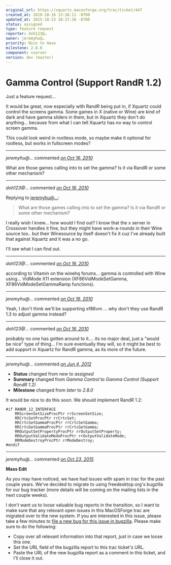 ```yaml
---
original_url: https://xquartz.macosforge.org/trac/ticket/447
created_at: 2010-10-16 13:36:11 -0700
updated_at: 2015-10-23 10:27:30 -0700
status: assigned
type: feature request
reporter: doh123@…
owner: jeremyhu@…
priority: Nice to Have
milestone: 2.8.0
component: xserver
version: dev (master)
---
```


Gamma Control (Support RandR 1.2)
=================================


Just a feature request...

It would be great, now especially with RandR being put in, if Xquartz could control the screens gamma. Some games in X (native or Wine) are kind of dark and have gamma sliders in them, but in Xquartz they don't do anything... because from what I can tell Xquartz has no way to control screen gamma.

This could look weird in rootless mode, so maybe make it optional for rootless, but works in fullscreen modes?



---

*jeremyhu@…* commented *[on Oct 16, 2010](https://xquartz.macosforge.org/trac/ticket/447#comment:1 "October 16, 2010 at 3:37 PM PDT")*

What are those games calling into to set the gamma? Is it via RandR or some other mechanism?



---

*doh123@…* commented *[on Oct 16, 2010](https://xquartz.macosforge.org/trac/ticket/447#comment:2 "October 16, 2010 at 7:01 PM PDT")*

Replying to [jeremyhu@…](https://xquartz.macosforge.org/trac/ticket/447#comment:1):

> What are those games calling into to set the gamma? Is it via RandR or some other mechanism?

I really wish I knew... how would I find out? I know that the x server in Crossover handles it fine, but they might have work-a-rounds in their Wine source too.. but their Winesource by itself doesn't fix it cuz I've already built that against Xquartz and it was a no go.

I'll see what I can find out.



---

*doh123@…* commented *[on Oct 16, 2010](https://xquartz.macosforge.org/trac/ticket/447#comment:3 "October 16, 2010 at 9:04 PM PDT")*

according to Vitamin on the winehq forums...
gamma is controlled with Wine using... VidMode X11 extension (XF86VidModeSetGamma, XF86VidModeSetGammaRamp functions).



---

*jeremyhu@…* commented *[on Oct 16, 2010](https://xquartz.macosforge.org/trac/ticket/447#comment:4 "October 16, 2010 at 10:05 PM PDT")*

Yeah, I don't think we'll be supporting xf86vm ... why don't they use RandR 1.3 to adjust gamma instead?



---

*doh123@…* commented *[on Oct 16, 2010](https://xquartz.macosforge.org/trac/ticket/447#comment:5 "October 16, 2010 at 10:16 PM PDT")*

probably no one has gotten around to it.... its no major deal, just a "would be nice" type of thing... I'm sure eventually they will, so it might be best to add support in Xquartz for RandR gamma, as its more of the future.



---

*jeremyhu@…* commented *[on Jun 4, 2012](https://xquartz.macosforge.org/trac/ticket/447#comment:6 "June 4, 2012 at 4:53 PM PDT")*

-   **Status** changed from *new* to *assigned*
-   **Summary** changed from *Gamma Control* to *Gamma Control (Support RandR 1.2)*
-   **Milestone** changed from *later* to *2.8.0*

It would be nice to do this soon. We should implement RandR 1.2:

    #if RANDR_12_INTERFACE
        RRScreenSetSizeProcPtr rrScreenSetSize;
        RRCrtcSetProcPtr rrCrtcSet;
        RRCrtcSetGammaProcPtr rrCrtcSetGamma;
        RRCrtcGetGammaProcPtr rrCrtcGetGamma;
        RROutputSetPropertyProcPtr rrOutputSetProperty;
        RROutputValidateModeProcPtr rrOutputValidateMode;
        RRModeDestroyProcPtr rrModeDestroy;
    #endif


---

*jeremyhu@…* commented *[on Oct 23, 2015](https://xquartz.macosforge.org/trac/ticket/447#comment:412 "October 23, 2015 at 10:27 AM PDT")*

**Mass Edit**

As you may have noticed, we have had issues with spam in trac for the past couple years. We've decided to migrate to using freedesktop.org's bugzilla for our bug tracker (more details will be coming on the mailing lists in the next couple weeks).

I don't want us to loose valuable bug reports in the transition, so I want to make sure that any relevant open issues in this MacOSForge trac are migrated over to the new system. If you are interested in this issue, please take a few minutes to [file a new bug for this issue in bugzilla](https://bugs.freedesktop.org/enter_bug.cgi?product=XQuartz&component=New%20Bugs). Please make sure to do the following:

-   Copy over all relevant information into that report, just in case we loose this one.
-   Set the URL field of the bugzilla report to this trac ticket's URL.
-   Paste the URL of the new bugzilla report as a comment in this ticket, and I'll close it out.



